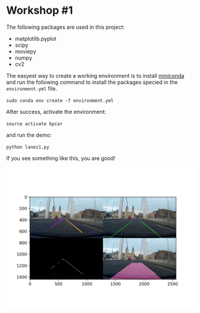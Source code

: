 # Workshop #1

The following packages are used in this project:

* matplotlib.pyplot
* scipy
* moviepy
* numpy
* cv2

The easyest way to create a working environment is to install [miniconda](https://conda.io/miniconda.html) and run the following command to install the packages specied in the `environment.yml` file.

`sudo conda env create -f environment.yml`

After success, activate the environment:

`source activate bpcar`	

and run the demo:

`python lanes1.py`

If you see something like this, you are good!

![output](output1.png)